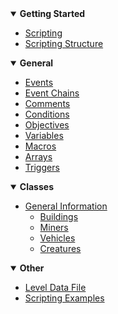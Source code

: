<!-- docs/_sidebar.md -->

<details open>
<summary><b>Getting Started</b></summary>

- [Scripting](README)
- [Scripting Structure](_pages/ScriptingStructure)

</details>

<details open>
<summary><b>General</b></summary>

- [Events](_pages/Events)
- [Event Chains](_pages/EventChains)
- [Comments](_pages/Comments)
- [Conditions](_pages/Conditions)
- [Objectives](_pages/Objectives)
- [Variables](_pages/Variables)
 - [Macros](_pages/Macros)
 - [Arrays](_pages/Arrays)
- [Triggers](_pages/Triggers)

</details>

<details open>
<summary><b>Classes</b></summary>

- [General Information](_pages/Classes)
	- [Buildings](_pages/ClassesBuildings)
	- [Miners](_pages/ClassesMiners)
	- [Vehicles](_pages/ClassesVehicles)
    - [Creatures](_pages/ClassesCreatures)

</details>

<details open>
<summary><b>Other</b></summary>

- [Level Data File](_pages/LevelDataFile)
- [Scripting Examples](_pages/ScriptingExamples)

</details>